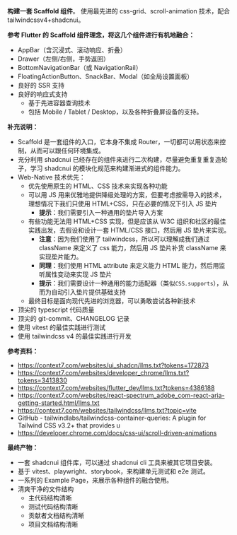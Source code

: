 **构建一套 Scaffold 组件**。
使用最先进的 css-grid、scroll-animation 技术，配合 tailwindcssv4+shadcnui。

**参考 Flutter 的 Scaffold 组件理念，将这几个组件进行有机地融合：**

- AppBar（含沉浸式、滚动响应、折叠）
- Drawer（左侧/右侧，手势返回）
- BottomNavigationBar（或 NavigationRail）
- FloatingActionButton、SnackBar、Modal（如全局设置面板）
- 良好的 SSR 支持
- 良好的响应式支持
  - 基于先进容器查询技术
  - 包括 Mobile / Tablet / Desktop，以及各种折叠屏设备的支持。

**补充说明：**

- Scaffold 是一套组件的入口，它本身不集成 Router，一切都可以用状态来控制，从而可以跟任何环境集成。
- 充分利用 shadcnui 已经存在的组件来进行二次构建，尽量避免重复重复造轮子，学习 shadcnui 的模块化规范来构建渐进式的组件能力。
- Web-Native 技术优先：
  - 优先使用原生的 HTML、CSS 技术来实现各种功能
  - 可以用 JS 用来优雅地提供降级处理的方案，但要考虑按需导入的技术，理想情况下我们只使用 HTML+CSS，只在必要的情况下引入 JS 垫片
    - **提示**：我们需要引入一种通用的垫片导入方案
  - 有些功能无法用 HTML+CSS 实现，但是应该从 W3C 组织和社区的最佳实践出发，去假设和设计一套 HTML/CSS 接口，然后用 JS 垫片来实现。
    - **注意**：因为我们使用了 tailwindcss，所以可以理解成我们通过 className 来定义了 css 能力，然后用 JS 垫片补货 className 来实现垫片能力。
    - **同理**：我们使用 HTML attribute 来定义能力 HTML 能力，然后用监听属性变动来实现 JS 垫片
    - **提示**：我们需要设计一种通用的能力适配器（类似`CSS.supports`），从而为自动引入垫片提供基础支持
  - 最终目标是面向现代先进的浏览器，可以勇敢尝试各种新技术
- 顶尖的 typescript 代码质量
- 顶尖的 git-commit、CHANGELOG 记录
- 使用 vitest 的最佳实践进行测试
- 使用 tailwindcss v4 的最佳实践进行开发

**参考资料：**

- https://context7.com/websites/ui_shadcn/llms.txt?tokens=172873
- https://context7.com/websites/developer_chrome/llms.txt?tokens=3413830
- https://context7.com/websites/flutter_dev/llms.txt?tokens=4386188
- https://context7.com/websites/react-spectrum_adobe_com-react-aria-getting-started.html/llms.txt
- https://context7.com/websites/tailwindcss/llms.txt?topic=vite
- GitHub - tailwindlabs/tailwindcss-container-queries: A plugin for Tailwind CSS v3.2+ that provides u
- https://developer.chrome.com/docs/css-ui/scroll-driven-animations

**最终产物：**

- 一套 shadcnui 组件库，可以通过 shadcnui cli 工具来被其它项目安装。
- 基于 vitest、playwright、storybook，来构建单元测试和 e2e 测试。
- 一系列的 Example Page，来展示各种组件的融合使用。
- 清爽干净的文件结构
  - 主代码结构清晰
  - 测试代码结构清晰
  - 贡献者文档结构清晰
  - 项目文档结构清晰
